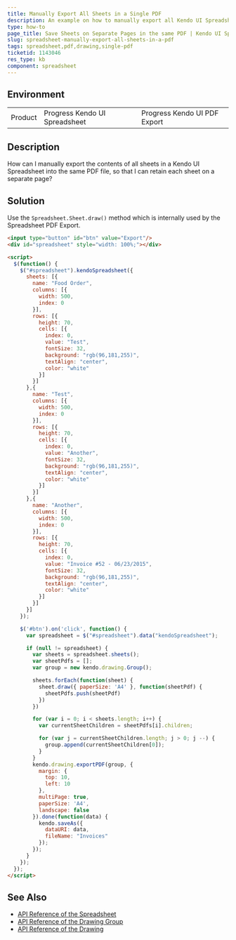 ```yaml
---
title: Manually Export All Sheets in a Single PDF
description: An example on how to manually export all Kendo UI Spreadsheet sheets in a single PDF.
type: how-to
page_title: Save Sheets on Separate Pages in the same PDF | Kendo UI Spreadsheet
slug: spreadsheet-manually-export-all-sheets-in-a-pdf
tags: spreadsheet,pdf,drawing,single-pdf
ticketid: 1143046
res_type: kb
component: spreadsheet
---
```


## Environment

<table>
 <tr>
  <td>Product</td>
  <td>Progress Kendo UI Spreadsheet</td>
  <td>Progress Kendo UI PDF Export</td>
 </tr>
</table>

## Description

How can I manually export the contents of all sheets in a Kendo UI Spreadsheet into the same PDF file, so that I can retain each sheet on a separate page?

## Solution

Use the `Spreadsheet.Sheet.draw()` method which is internally used by the Spreadsheet PDF Export.

```html
<input type="button" id="btn" value="Export"/>
<div id="spreadsheet" style="width: 100%;"></div>

<script>
  $(function() {
    $("#spreadsheet").kendoSpreadsheet({
      sheets: [{
        name: "Food Order",
        columns: [{
          width: 500,
          index: 0
        }],
        rows: [{
          height: 70,
          cells: [{
            index: 0,
            value: "Test",
            fontSize: 32,
            background: "rgb(96,181,255)",
            textAlign: "center",
            color: "white"
          }]
        }]
      },{
        name: "Test",
        columns: [{
          width: 500,
          index: 0
        }],
        rows: [{
          height: 70,
          cells: [{
            index: 0,
            value: "Another",
            fontSize: 32,
            background: "rgb(96,181,255)",
            textAlign: "center",
            color: "white"
          }]
        }]
      },{
        name: "Another",
        columns: [{
          width: 500,
          index: 0
        }],
        rows: [{
          height: 70,
          cells: [{
            index: 0,
            value: "Invoice #52 - 06/23/2015",
            fontSize: 32,
            background: "rgb(96,181,255)",
            textAlign: "center",
            color: "white"
          }]
        }]
      }]
    });

    $('#btn').on('click', function() {
      var spreadsheet = $("#spreadsheet").data("kendoSpreadsheet");

      if (null != spreadsheet) {
        var sheets = spreadsheet.sheets();
        var sheetPdfs = [];
		var group = new kendo.drawing.Group();

        sheets.forEach(function(sheet) {
          sheet.draw({ paperSize: 'A4' }, function(sheetPdf) {
            sheetPdfs.push(sheetPdf)
          })
        })

        for (var i = 0; i < sheets.length; i++) {
          var currentSheetChildren = sheetPdfs[i].children;

          for (var j = currentSheetChildren.length; j > 0; j --) {
            group.append(currentSheetChildren[0]);
          }
        }
        kendo.drawing.exportPDF(group, {  
          margin: {
          	top: 10,
            left: 10
          },
          multiPage: true,
          paperSize: 'A4',
          landscape: false
        }).done(function(data) {
          kendo.saveAs({
            dataURI: data,
            fileName: "Invoices"
          });
        });
      }
    });
  });
</script>
```

## See Also

* [API Reference of the Spreadsheet](http://docs.telerik.com/kendo-ui/api/javascript/ui/spreadsheet)
* [API Reference of the Drawing Group](https://docs.telerik.com/kendo-ui/api/javascript/drawing/group)
* [API Reference of the Drawing](https://docs.telerik.com/kendo-ui/api/javascript/drawing)

